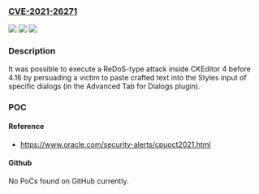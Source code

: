 ### [CVE-2021-26271](https://cve.mitre.org/cgi-bin/cvename.cgi?name=CVE-2021-26271)
![](https://img.shields.io/static/v1?label=Product&message=n%2Fa&color=blue)
![](https://img.shields.io/static/v1?label=Version&message=n%2Fa&color=blue)
![](https://img.shields.io/static/v1?label=Vulnerability&message=n%2Fa&color=brighgreen)

### Description

It was possible to execute a ReDoS-type attack inside CKEditor 4 before 4.16 by persuading a victim to paste crafted text into the Styles input of specific dialogs (in the Advanced Tab for Dialogs plugin).

### POC

#### Reference
- https://www.oracle.com/security-alerts/cpuoct2021.html

#### Github
No PoCs found on GitHub currently.

